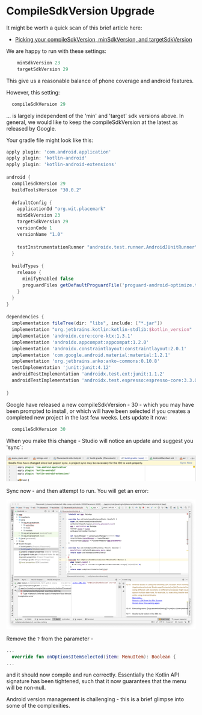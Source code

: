 # CompileSdkVersion Upgrade

It might be worth a quick scan of this brief article here:

- [Picking your compileSdkVersion, minSdkVersion, and targetSdkVersion](https://medium.com/androiddevelopers/picking-your-compilesdkversion-minsdkversion-targetsdkversion-a098a0341ebd)

We are happy to run with these settings:

```groovy
    minSdkVersion 23
    targetSdkVersion 29
```

This give us a reasonable balance of phone coverage and android features.

However, this setting:

```groovy
  compileSdkVersion 29
```

... is largely independent of the 'min' and 'target' sdk versions above. In general, we would like to keep the compileSdkVersion at the latest as released by Google.

Your gradle file might look like this:

```groovy
apply plugin: 'com.android.application'
apply plugin: 'kotlin-android'
apply plugin: 'kotlin-android-extensions'

android {
  compileSdkVersion 29
  buildToolsVersion "30.0.2"

  defaultConfig {
    applicationId "org.wit.placemark"
    minSdkVersion 23
    targetSdkVersion 29
    versionCode 1
    versionName "1.0"

    testInstrumentationRunner "androidx.test.runner.AndroidJUnitRunner"
  }

  buildTypes {
    release {
      minifyEnabled false
      proguardFiles getDefaultProguardFile('proguard-android-optimize.txt'), 'proguard-rules.pro'
    }
  }
}

dependencies {
  implementation fileTree(dir: "libs", include: ["*.jar"])
  implementation "org.jetbrains.kotlin:kotlin-stdlib:$kotlin_version"
  implementation 'androidx.core:core-ktx:1.3.1'
  implementation 'androidx.appcompat:appcompat:1.2.0'
  implementation 'androidx.constraintlayout:constraintlayout:2.0.1'
  implementation 'com.google.android.material:material:1.2.1'
  implementation 'org.jetbrains.anko:anko-commons:0.10.8'
  testImplementation 'junit:junit:4.12'
  androidTestImplementation 'androidx.test.ext:junit:1.1.2'
  androidTestImplementation 'androidx.test.espresso:espresso-core:3.3.0'

}
```

Google have released a new compileSdkVersion - 30 - which you may have been prompted to install, or which will have been selected if you creates a completed new project in the last few weeks. Lets update it now:

```groovy
  compileSdkVersion 30
```

When you make this change - Studio will notice an update and suggest you 'sync`:

![](img/05.png)

Sync now - and then attempt to run. You will get an error:

![](img/06.png)

Remove the `?` from the parameter -

```kotlin
...
  override fun onOptionsItemSelected(item: MenuItem): Boolean {
...
```

and it should now compile and run correctly. Essentially the Kotlin API signature has been tightened, such that it now guarantees that the menu will be non-null.

Android version management is challenging - this is a brief glimpse into some of the complexities.
